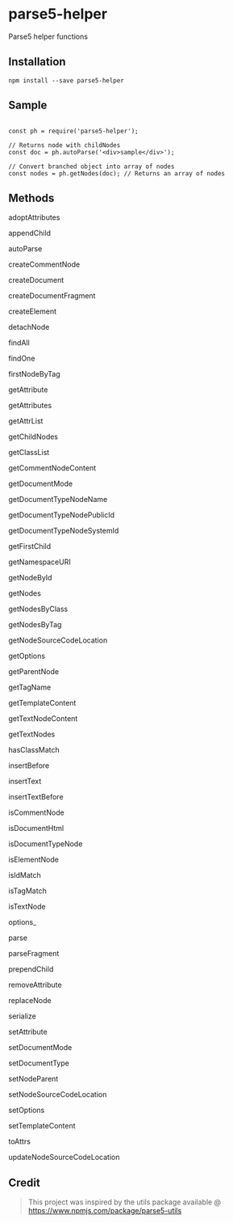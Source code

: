 # parse5-helper

Parse5 helper functions

## Installation

```
npm install --save parse5-helper
```

## Sample

```

const ph = require('parse5-helper');

// Returns node with childNodes
const doc = ph.autoParse('<div>sample</div>');

// Convert branched object into array of nodes
const nodes = ph.getNodes(doc); // Returns an array of nodes

```

## Methods

adoptAttributes

appendChild

autoParse

createCommentNode

createDocument

createDocumentFragment

createElement

detachNode

findAll

findOne

firstNodeByTag

getAttribute

getAttributes

getAttrList

getChildNodes

getClassList

getCommentNodeContent

getDocumentMode

getDocumentTypeNodeName

getDocumentTypeNodePublicId

getDocumentTypeNodeSystemId

getFirstChild

getNamespaceURI

getNodeById

getNodes

getNodesByClass

getNodesByTag

getNodeSourceCodeLocation

getOptions

getParentNode

getTagName

getTemplateContent

getTextNodeContent

getTextNodes

hasClassMatch

insertBefore

insertText

insertTextBefore

isCommentNode

isDocumentHtml

isDocumentTypeNode

isElementNode

isIdMatch

isTagMatch

isTextNode

options_

parse

parseFragment

prependChild

removeAttribute

replaceNode

serialize

setAttribute

setDocumentMode

setDocumentType

setNodeParent

setNodeSourceCodeLocation

setOptions

setTemplateContent

toAttrs

updateNodeSourceCodeLocation

## Credit

>This project was inspired by the utils package available @ https://www.npmjs.com/package/parse5-utils


